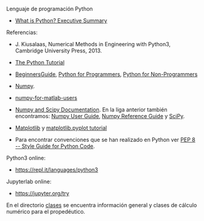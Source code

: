 Lenguaje de programación Python

* [What is Python? Executive Summary](https://www.python.org/doc/essays/blurb/)

Referencias:

* J. Kiusalaas, Numerical Methods in Engineering with Python3, Cambridge University Press, 2013.

* [The Python Tutorial](https://docs.python.org/3/tutorial/)

* [BeginnersGuide](https://wiki.python.org/moin/BeginnersGuide), [Python for Programmers](https://wiki.python.org/moin/BeginnersGuide/Programmers), [Python for Non-Programmers](https://wiki.python.org/moin/BeginnersGuide/NonProgrammers)

* [Numpy](http://www.numpy.org/).

* [numpy-for-matlab-users](https://www.numpy.org/devdocs/user/numpy-for-matlab-users.html)

* [Numpy and Scipy Documentation](https://docs.scipy.org/doc/). En la liga anterior también encontramos: [Numpy User Guide](https://docs.scipy.org/doc/numpy/user/), [Numpy Reference Guide](https://docs.scipy.org/doc/numpy/reference/) y [SciPy](https://docs.scipy.org/doc/scipy/reference/index.html).

* [Matplotlib](https://matplotlib.org/) y [matplotlib.pyplot tutorial](https://matplotlib.org/3.1.0/tutorials/introductory/pyplot.html)

* Para encontrar convenciones que se han realizado en Python ver [PEP 8 -- Style Guide for Python Code](https://www.python.org/dev/peps/pep-0008/).

Python3 online:

* https://repl.it/languages/python3

Jupyterlab online:

* https://jupyter.org/try

En el directorio [clases](clases/) se encuentra información general y clases de cálculo numérico para el propedéutico.
